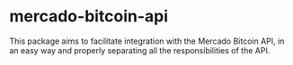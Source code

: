 # mercado-bitcoin-api
This package aims to facilitate integration with the Mercado Bitcoin API, in an easy way and properly separating all the responsibilities of the API.
